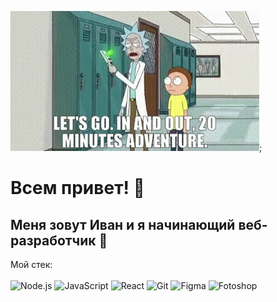 ![Header](https://github.com/IvanVideo/IvanVideo/blob/main/assets/tenor.gif);

# Всем привет! 👋
## Меня зовут Иван и я начинающий веб-разработчик 👾 <br>
Мой стек: <br>
<br>
![Node.js](https://img.shields.io/badge/-Node.js-000000?style=for-the-badge&logo=node.js@logoColor=ffffff)
![JavaScript](https://img.shields.io/badge/-JavaScript-000000?style=for-the-badge&logo=node.js@logoColor=ffffff)
![React](https://img.shields.io/badge/-React-000000?style=for-the-badge&logo=React@logoColor=ffffff)
![Git](https://img.shields.io/badge/-Git-000000?style=for-the-badge&logo=Git@logoColor=ffffff)
![Figma](https://img.shields.io/badge/-Figma-000000?style=for-the-badge&logo=Figma@logoColor=ffffff)
![Fotoshop](https://img.shields.io/badge/-Fotoshop-000000?style=for-the-badge&logo=Fotoshop.js@logoColor=ffffff)
